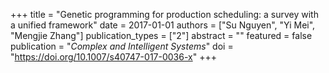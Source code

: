 +++
title = "Genetic programming for production scheduling: a survey with a unified framework"
date = 2017-01-01
authors = ["Su Nguyen", "Yi Mei", "Mengjie Zhang"]
publication_types = ["2"]
abstract = ""
featured = false
publication = "*Complex and Intelligent Systems*"
doi = "https://doi.org/10.1007/s40747-017-0036-x"
+++

